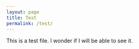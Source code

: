 ```yaml
---
layout: page
title: Test
permalink: /test/
---
```


This is a test file. I wonder if I will be able to see it.
